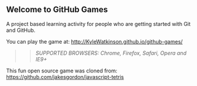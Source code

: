 ## Welcome to GitHub Games

A project based learning activity for people who are getting started with Git and GitHub.

You can play the game at: http://KyleWatkinson.github.io/github-games/

>> _*SUPPORTED BROWSERS*: Chrome, Firefox, Safari, Opera and IE9+_

This fun open source game was cloned from: https://github.com/jakesgordon/javascript-tetris
